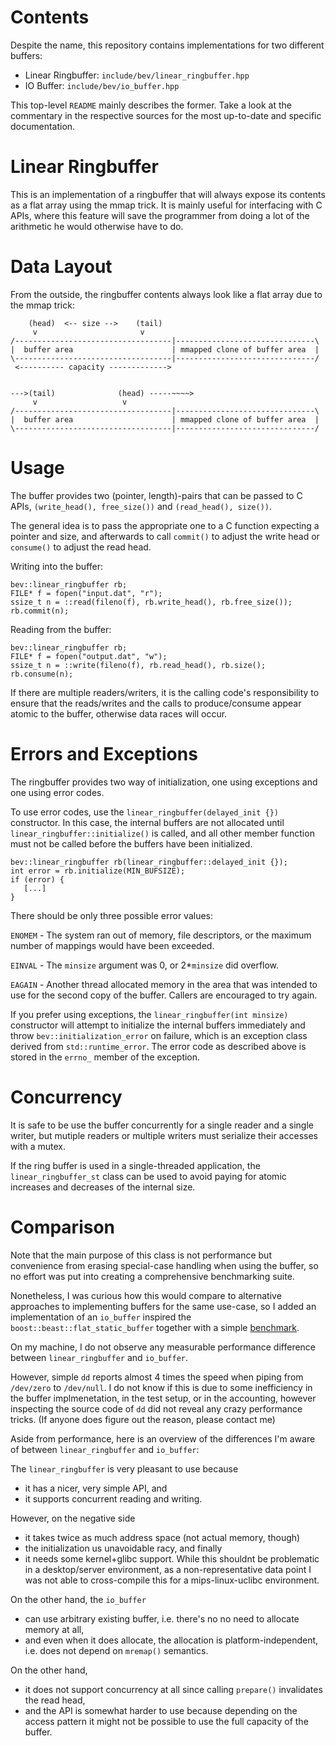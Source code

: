 # Contents

Despite the name, this repository contains implementations for two different
buffers:

  * Linear Ringbuffer: `include/bev/linear_ringbuffer.hpp`
  * IO Buffer:  `include/bev/io_buffer.hpp`

This top-level `README` mainly describes the former. Take a look at the commentary
in the respective sources for the most up-to-date and specific documentation.

# Linear Ringbuffer

This is an implementation of a ringbuffer that will always expose its contents
as a flat array using the mmap trick. It is mainly useful for interfacing with
C APIs, where this feature will save the programmer from doing a lot of the
arithmetic he would otherwise have to do.


# Data Layout

From the outside, the ringbuffer contents always look like a flat array
due to the mmap trick:


        (head)  <-- size -->    (tail)
         v                       v
    /-----------------------------------|-------------------------------\
    |  buffer area                      | mmapped clone of buffer area  |
    \-----------------------------------|-------------------------------/
     <---------- capacity ------------->


    --->(tail)              (head) -----~~~~>
         v                   v
    /-----------------------------------|-------------------------------\
    |  buffer area                      | mmapped clone of buffer area  |
    \-----------------------------------|-------------------------------/


# Usage

The buffer provides two (pointer, length)-pairs that can be passed to C APIs,
`(write_head(), free_size())` and `(read_head(), size())`.

The general idea is to pass the appropriate one to a C function expecting
a pointer and size, and afterwards to call `commit()` to adjust the write
head or `consume()` to adjust the read head.

Writing into the buffer:

    bev::linear_ringbuffer rb;
    FILE* f = fopen("input.dat", "r");
    ssize_t n = ::read(fileno(f), rb.write_head(), rb.free_size());
    rb.commit(n);

Reading from the buffer:

    bev::linear_ringbuffer rb;
    FILE* f = fopen("output.dat", "w");
    ssize_t n = ::write(fileno(f), rb.read_head(), rb.size();
    rb.consume(n);

If there are multiple readers/writers, it is the calling code's
responsibility to ensure that the reads/writes and the calls to
produce/consume appear atomic to the buffer, otherwise data races
will occur.


# Errors and Exceptions

The ringbuffer provides two way of initialization, one using exceptions
and one using error codes.

To use error codes, use the `linear_ringbuffer(delayed_init {})` constructor.
In this case, the internal buffers are not allocated until
`linear_ringbuffer::initialize()` is called, and all other member function
must not be called before the buffers have been initialized.

    bev::linear_ringbuffer rb(linear_ringbuffer::delayed_init {});
    int error = rb.initialize(MIN_BUFSIZE);
    if (error) {
       [...]
    }

There should be only three possible error values:

  `ENOMEM` - The system ran out of memory, file descriptors, or the maximum
             number of mappings would have been exceeded.

  `EINVAL` - The `minsize` argument was 0, or 2*`minsize` did overflow.

  `EAGAIN` - Another thread allocated memory in the area that was intended
             to use for the second copy of the buffer. Callers are encouraged
             to try again.

If you prefer using exceptions, the `linear_ringbuffer(int minsize)`
constructor will attempt to initialize the internal buffers immediately and
throw `bev::initialization_error` on failure, which is an exception class
derived from `std::runtime_error`. The error code as described above is
stored in the `errno_` member of the exception.


# Concurrency

It is safe to be use the buffer concurrently for a single reader and a single writer,
but mutiple readers or multiple writers must serialize their accesses with a mutex.

If the ring buffer is used in a single-threaded application, the
`linear_ringbuffer_st` class can be used to avoid paying for atomic
increases and decreases of the internal size.


# Comparison

Note that the main purpose of this class is not performance but convenience
from erasing special-case handling when using the buffer, so no
effort was put into creating a comprehensive benchmarking suite.

Nonetheless, I was curious how this would compare to alternative approaches
to implementing buffers for the same use-case, so I added an implementation
of an `io_buffer` inspired the `boost::beast::flat_static_buffer` together
with a simple [benchmark](./benchmark.cpp).

On my machine, I do not observe any measurable performance difference between
`linear_ringbuffer` and `io_buffer`.

However, simple `dd` reports almost 4 times the speed when piping from `/dev/zero`
to `/dev/null`. I do not know if this is due to some inefficiency in the buffer
implmenetation, in the test setup, or in the accounting, however inspecting
the source code of `dd` did not reveal any crazy performance tricks. (If anyone
does figure out the reason, please contact me)


Aside from performance, here is an overview of the differences I'm aware of
between `linear_ringbuffer` and `io_buffer`:

The `linear_ringbuffer` is very pleasant to use because
   - it has a nicer, very simple API, and
   - it supports concurrent reading and writing.

However, on the negative side
   - it takes twice as much address space (not actual memory, though)
   - the initialization us unavoidable racy, and finally
   - it needs some kernel+glibc support. While this shouldnt be problematic
     in a desktop/server environment, as a non-representative data point I was
     not able to cross-compile this for a mips-linux-uclibc environment.


On the other hand, the `io_buffer`
   - can use arbitrary existing buffer, i.e. there's no no need to allocate
     memory at all,
   - and even when it does allocate, the allocation is platform-independent,
     i.e. does not depend on `mremap()` semantics.

On the other hand,
   - it does not support concurrency at all since calling `prepare()`
     invalidates the read head,
   - and the API is somewhat harder to use because depending on the access
     pattern it might not be possible to use the full capacity of the buffer.
